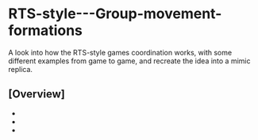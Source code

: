 # RTS-style---Group-movement-formations
A look into how the RTS-style games coordination works, with some different examples from game to game, and recreate the idea into a mimic replica.

[Overview]
-
-
-
-

